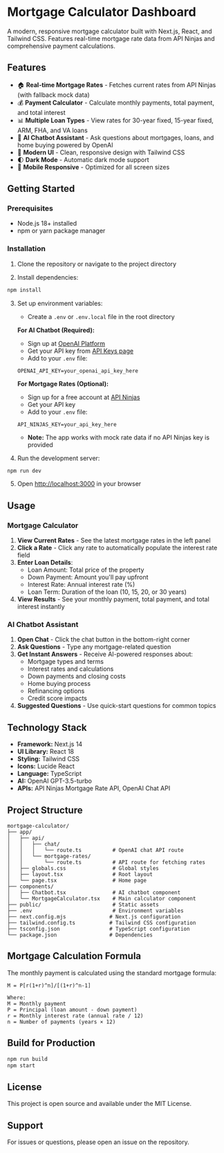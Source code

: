 # Mortgage Calculator Dashboard

A modern, responsive mortgage calculator built with Next.js, React, and Tailwind CSS. Features real-time mortgage rate data from API Ninjas and comprehensive payment calculations.

## Features

- 🏠 **Real-time Mortgage Rates** - Fetches current rates from API Ninjas (with fallback mock data)
- 💰 **Payment Calculator** - Calculate monthly payments, total payment, and total interest
- 📊 **Multiple Loan Types** - View rates for 30-year fixed, 15-year fixed, ARM, FHA, and VA loans
- 🤖 **AI Chatbot Assistant** - Ask questions about mortgages, loans, and home buying powered by OpenAI
- 🎨 **Modern UI** - Clean, responsive design with Tailwind CSS
- 🌓 **Dark Mode** - Automatic dark mode support
- 📱 **Mobile Responsive** - Optimized for all screen sizes

## Getting Started

### Prerequisites

- Node.js 18+ installed
- npm or yarn package manager

### Installation

1. Clone the repository or navigate to the project directory

2. Install dependencies:
```bash
npm install
```

3. Set up environment variables:
   - Create a `.env` or `.env.local` file in the root directory
   
   **For AI Chatbot (Required):**
   - Sign up at [OpenAI Platform](https://platform.openai.com/)
   - Get your API key from [API Keys page](https://platform.openai.com/api-keys)
   - Add to your `.env` file:
   ```
   OPENAI_API_KEY=your_openai_api_key_here
   ```
   
   **For Mortgage Rates (Optional):**
   - Sign up for a free account at [API Ninjas](https://api-ninjas.com/)
   - Get your API key
   - Add to your `.env` file:
   ```
   API_NINJAS_KEY=your_api_key_here
   ```
   - **Note:** The app works with mock rate data if no API Ninjas key is provided

4. Run the development server:
```bash
npm run dev
```

5. Open [http://localhost:3000](http://localhost:3000) in your browser

## Usage

### Mortgage Calculator
1. **View Current Rates** - See the latest mortgage rates in the left panel
2. **Click a Rate** - Click any rate to automatically populate the interest rate field
3. **Enter Loan Details**:
   - Loan Amount: Total price of the property
   - Down Payment: Amount you'll pay upfront
   - Interest Rate: Annual interest rate (%)
   - Loan Term: Duration of the loan (10, 15, 20, or 30 years)
4. **View Results** - See your monthly payment, total payment, and total interest instantly

### AI Chatbot Assistant
1. **Open Chat** - Click the chat button in the bottom-right corner
2. **Ask Questions** - Type any mortgage-related question
3. **Get Instant Answers** - Receive AI-powered responses about:
   - Mortgage types and terms
   - Interest rates and calculations
   - Down payments and closing costs
   - Home buying process
   - Refinancing options
   - Credit score impacts
4. **Suggested Questions** - Use quick-start questions for common topics

## Technology Stack

- **Framework:** Next.js 14
- **UI Library:** React 18
- **Styling:** Tailwind CSS
- **Icons:** Lucide React
- **Language:** TypeScript
- **AI:** OpenAI GPT-3.5-turbo
- **APIs:** API Ninjas Mortgage Rate API, OpenAI Chat API

## Project Structure

```
mortgage-calculator/
├── app/
│   ├── api/
│   │   ├── chat/
│   │   │   └── route.ts          # OpenAI chat API route
│   │   └── mortgage-rates/
│   │       └── route.ts          # API route for fetching rates
│   ├── globals.css               # Global styles
│   ├── layout.tsx                # Root layout
│   └── page.tsx                  # Home page
├── components/
│   ├── Chatbot.tsx               # AI chatbot component
│   └── MortgageCalculator.tsx    # Main calculator component
├── public/                       # Static assets
├── .env                          # Environment variables
├── next.config.mjs              # Next.js configuration
├── tailwind.config.ts           # Tailwind CSS configuration
├── tsconfig.json                # TypeScript configuration
└── package.json                 # Dependencies
```

## Mortgage Calculation Formula

The monthly payment is calculated using the standard mortgage formula:

```
M = P[r(1+r)^n]/[(1+r)^n-1]

Where:
M = Monthly payment
P = Principal (loan amount - down payment)
r = Monthly interest rate (annual rate / 12)
n = Number of payments (years × 12)
```

## Build for Production

```bash
npm run build
npm start
```

## License

This project is open source and available under the MIT License.

## Support

For issues or questions, please open an issue on the repository.
